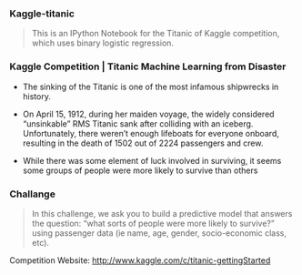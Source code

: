 ### Kaggle-titanic
> This is an IPython Notebook for the Titanic of Kaggle competition, which uses binary logistic regression.

### Kaggle Competition | Titanic Machine Learning from Disaster

* The sinking of the Titanic is one of the most infamous shipwrecks in history.

* On April 15, 1912, during her maiden voyage, the widely considered “unsinkable” RMS Titanic sank after colliding with an iceberg. Unfortunately, there weren’t enough lifeboats for everyone onboard, resulting in the death of 1502 out of 2224 passengers and crew.

* While there was some element of luck involved in surviving, it seems some groups of people were more likely to survive than others

### Challange
> In this challenge, we ask you to build a predictive model that answers the question: “what sorts of people were more likely to survive?” using passenger data (ie name, age, gender, socio-economic class, etc).


Competition Website: http://www.kaggle.com/c/titanic-gettingStarted
